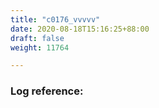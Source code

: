 ```yaml
---
title: "c0176_vvvvv"
date: 2020-08-18T15:16:25+88:00
draft: false
weight: 11764

---
```


### Log reference: <no value>

```
